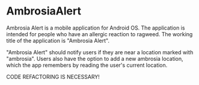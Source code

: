 # AmbrosiaAlert
Ambrosia Alert is a mobile application for Android OS. The application is intended for people who have an allergic reaction to ragweed. The working title of the application is "Ambrosia Alert".

"Ambrosia Alert" should notify users if they are near a location marked with "ambrosia". Users also have the option to add a new ambrosia location, which the app remembers by reading the user's current location.

CODE REFACTORING IS NECESSARY!
